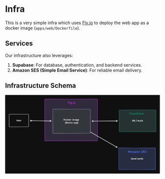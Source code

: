 # Infra

This is a very simple infra which uses [Fly.io](https://fly.io/) to deploy the web app as a docker image (`apps/web/Dockerfile`).

## Services

Our infrastructure also leverages:

1. **Supabase**: For database, authentication, and backend services.
2. **Amazon SES (Simple Email Service)**: For reliable email delivery.


## Infrastructure Schema

![Infrastructure Schema](./infra.png)
